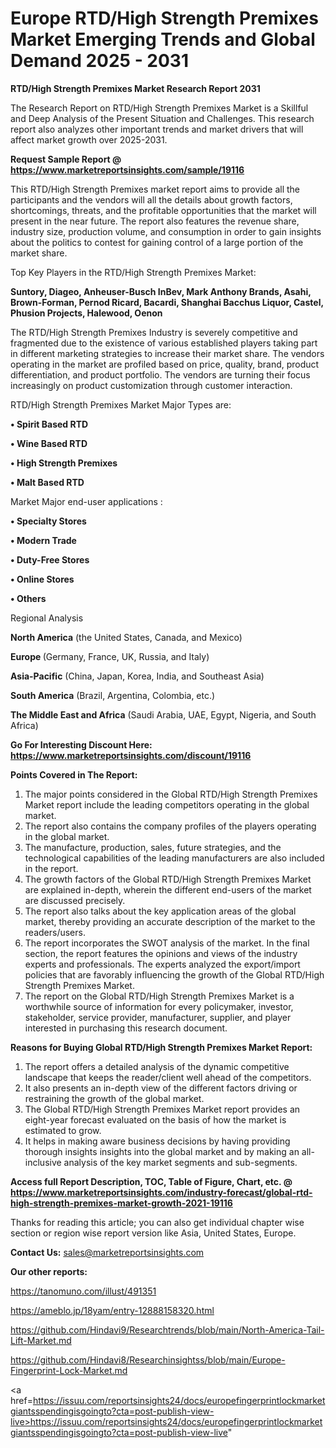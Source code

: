 # Europe RTD/High Strength Premixes Market Emerging Trends and Global Demand 2025 - 2031

<strong>RTD/High Strength Premixes Market Research Report 2031</strong>

The Research Report on RTD/High Strength Premixes Market is a Skillful and Deep Analysis of the Present Situation and Challenges. This research report also analyzes other important trends and market drivers that will affect market growth over 2025-2031.

<strong>Request Sample Report @ <a href=https://www.marketreportsinsights.com/sample/19116>https://www.marketreportsinsights.com/sample/19116</a></strong>

This RTD/High Strength Premixes market report aims to provide all the participants and the vendors will all the details about growth factors, shortcomings, threats, and the profitable opportunities that the market will present in the near future. The report also features the revenue share, industry size, production volume, and consumption in order to gain insights about the politics to contest for gaining control of a large portion of the market share.

Top Key Players in the RTD/High Strength Premixes Market:

<strong>Suntory, Diageo, Anheuser-Busch InBev, Mark Anthony Brands, Asahi, Brown-Forman, Pernod Ricard, Bacardi, Shanghai Bacchus Liquor, Castel, Phusion Projects, Halewood, Oenon</strong>

The RTD/High Strength Premixes Industry is severely competitive and fragmented due to the existence of various established players taking part in different marketing strategies to increase their market share. The vendors operating in the market are profiled based on price, quality, brand, product differentiation, and product portfolio. The vendors are turning their focus increasingly on product customization through customer interaction.

RTD/High Strength Premixes Market Major Types are:

<strong>• Spirit Based RTD

• Wine Based RTD

• High Strength Premixes

• Malt Based RTD</strong>

Market Major end-user applications :

<strong>• Specialty Stores

• Modern Trade

• Duty-Free Stores

• Online Stores

• Others</strong>

Regional Analysis

</u><strong><b>North America</b></strong> (the United States, Canada, and Mexico)

<strong><b>Europe </b></strong>(Germany, France, UK, Russia, and Italy)

<strong><b>Asia-Pacific</b></strong> (China, Japan, Korea, India, and Southeast Asia)

<strong><b>South America</b></strong> (Brazil, Argentina, Colombia, etc.)

<strong><b>The Middle East and Africa</b></strong> (Saudi Arabia, UAE, Egypt, Nigeria, and South Africa)

<strong>Go For Interesting Discount Here: <a href=https://www.marketreportsinsights.com/discount/19116>https://www.marketreportsinsights.com/discount/19116</a></strong>

<strong>Points Covered in The Report:</strong>
<ol>
  <li>The major points considered in the Global RTD/High Strength Premixes Market report include the leading competitors operating in the global market.</li>
  <li>The report also contains the company profiles of the players operating in the global market.</li>
  <li>The manufacture, production, sales, future strategies, and the technological capabilities of the leading manufacturers are also included in the report.</li>
  <li>The growth factors of the Global RTD/High Strength Premixes Market are explained in-depth, wherein the different end-users of the market are discussed precisely.</li>
  <li>The report also talks about the key application areas of the global market, thereby providing an accurate description of the market to the readers/users.</li>
  <li>The report incorporates the SWOT analysis of the market. In the final section, the report features the opinions and views of the industry experts and professionals. The experts analyzed the export/import policies that are favorably influencing the growth of the Global RTD/High Strength Premixes Market.</li>
  <li>The report on the Global RTD/High Strength Premixes Market is a worthwhile source of information for every policymaker, investor, stakeholder, service provider, manufacturer, supplier, and player interested in purchasing this research document.</li>
</ol>
<strong>Reasons for Buying Global RTD/High Strength Premixes Market Report:</strong>

<ol>
  <li>The report offers a detailed analysis of the dynamic competitive landscape that keeps the reader/client well ahead of the competitors.</li>
  <li>It also presents an in-depth view of the different factors driving or restraining the growth of the global market.</li>
  <li>The Global RTD/High Strength Premixes Market report provides an eight-year forecast evaluated on the basis of how the market is estimated to grow.</li>
  <li>It helps in making aware business decisions by having providing thorough insights insights into the global market and by making an all-inclusive analysis of the key market segments and sub-segments.</li>
</ol>
<strong>Access full Report Description, TOC, Table of Figure, Chart, etc. @ <a href=https://www.marketreportsinsights.com/industry-forecast/global-rtd-high-strength-premixes-market-growth-2021-19116>https://www.marketreportsinsights.com/industry-forecast/global-rtd-high-strength-premixes-market-growth-2021-19116</a></strong>


Thanks for reading this article; you can also get individual chapter wise section or region wise report version like Asia, United States, Europe.

<strong>Contact Us:</strong>
sales@marketreportsinsights.com

<strong>Our other reports:</strong>

<a href=https://tanomuno.com/illust/491351>https://tanomuno.com/illust/491351</a>

<a href=https://ameblo.jp/18yam/entry-12888158320.html>https://ameblo.jp/18yam/entry-12888158320.html</a>

<a href=https://github.com/Hindavi9/Researchtrends/blob/main/North-America-Tail-Lift-Market.md>https://github.com/Hindavi9/Researchtrends/blob/main/North-America-Tail-Lift-Market.md</a>

<a href=https://github.com/Hindavi8/Researchinsightss/blob/main/Europe-Fingerprint-Lock-Market.md>https://github.com/Hindavi8/Researchinsightss/blob/main/Europe-Fingerprint-Lock-Market.md</a>

<a href=https://issuu.com/reportsinsights24/docs/europefingerprintlockmarketgiantsspendingisgoingto?cta=post-publish-view-live>https://issuu.com/reportsinsights24/docs/europefingerprintlockmarketgiantsspendingisgoingto?cta=post-publish-view-live</a>"
